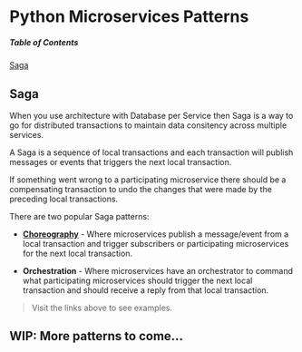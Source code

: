 # Python Microservices Patterns

##### Table of Contents
[Saga](#saga)

## Saga
When you use architecture with Database per Service then Saga is a way to go for distributed transactions to maintain data consitency across multiple services.

A Saga is a sequence of local transactions and each transaction will publish messages or events that triggers the next local transaction.

If something went wrong to a participating microservice there should be a compensating transaction to undo the changes that were made by the preceding local transactions.

There are two popular Saga patterns:
- [__Choreography__](https://github.com/roelzkie15/python-microservice-patterns/tree/master/saga-choreograhpy-example) - Where microservices publish a message/event from a local transaction and trigger subscribers or participating microservices for the next local transaction.

- __Orchestration__ - Where microservices have an orchestrator to command what participating microservices should trigger the next local transaction and should receive a reply from that local transaction.

> Visit the links above to see examples.

## WIP: More patterns to come...
